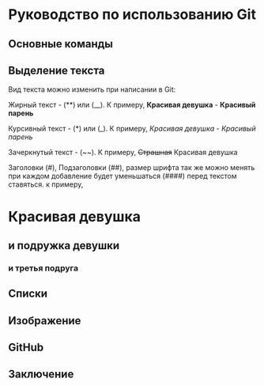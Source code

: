 # Руководство по использованию Git 
## Основные команды

## Выделение текста 
Вид текста можно изменить при написании в Git:

Жирный текст - (**) или (__). К примеру, **Красивая девушка** - __Красивый парень__

Курсивный текст - (*) или (_). К примеру, *Красивая девушка* - _Красивый парень_

Зачеркнутый текст - (~~). К примеру, ~~Страшная~~ Красивая девушка 

Заголовки (#), Подзаголовки (##), размер шрифта так же можно менять при каждом добавление будет уменьшаться (####) перед текстом ставяться. к примеру,
# Красивая девушка 
 ## и подружка девушки 
### и третья подруга

## Списки

## Изображение 

## GitHub

## Заключение